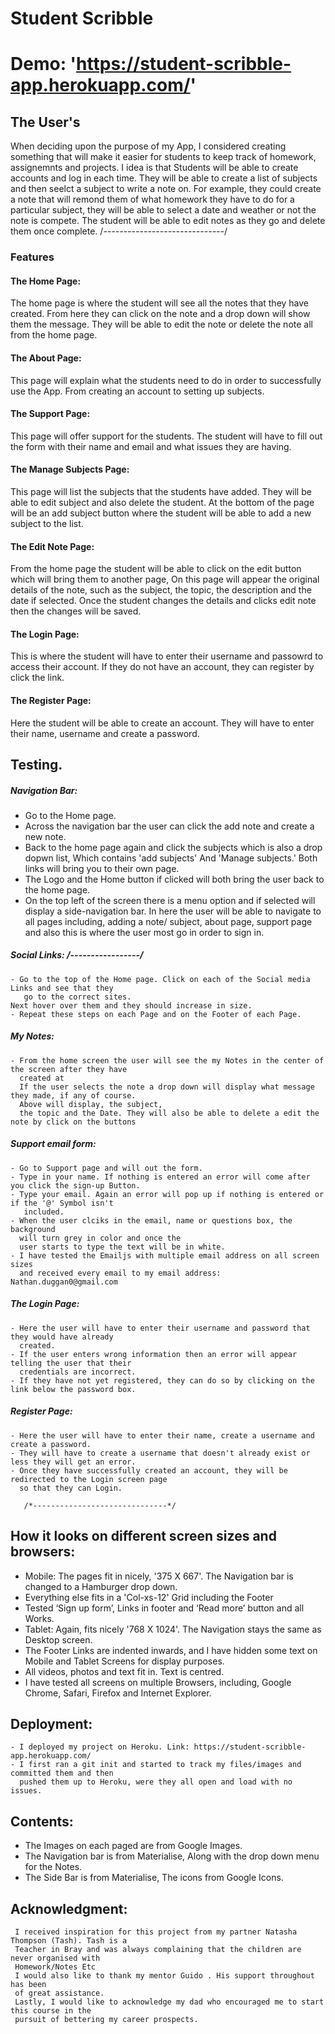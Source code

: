 # Student Scribble

# Demo: 'https://student-scribble-app.herokuapp.com/'

## The User's

When deciding upon the purpose of my App, I considered creating something that will make it easier for students to keep track of
homework, assignemnts and projects. I idea is that Students will be able to create accounts and log in each time. They will be able
to create a list of subjects and then seelct a subject to write a note on. For example, they could create a note that will remond them of what homework
they have to do for a particular subject, they will be able to select a date and weather or not the note is compete.
The student will be able to edit notes as they go and delete them once complete. 
/*------------------------------*/

### Features
#### The Home Page:
The home page is where the student will see all the notes that they have created.
From here they can click on the note and a drop down will show them the message.
They will be able to edit the note or delete the note all from the home page. 

#### The About Page:
This page will explain what the students need to do in order to successfully use the App.
From creating an account to setting up subjects. 
 

#### The Support Page:
This page will offer support for the students. The student will have to fill out the form with their name and email and what issues
they are having. 

#### The Manage Subjects Page:
This page will list the subjects that the students have added. They will be able to edit subject and also delete the student.
At the bottom of the page will be an add subject button where the student will be able to add a new subject to the list. 


#### The Edit Note Page:
From the home page the student will be able to click on the edit button which will bring them to another page, On this page will appear
the original details of the note, such as the subject, the topic, the description and the date if selected.
Once the student changes the details and clicks edit note then the changes will be saved.

#### The Login Page:
This is where the student will have to enter their username and passowrd to access their account.
If they do not have an account, they can register by click the link. 

#### The Register Page:
Here the student will be able to create an account. They will have to enter their name, username and create a password. 

## Testing.

##### Navigation Bar:
   - Go to the Home page.
   - Across the navigation bar the user can click the add note and create a new note.
   - Back to the home page again and click the subjects which is also a drop dopwn list, Which contains 'add subjects' And 'Manage subjects.'
     Both links will bring you to their own page. 
  -  The Logo and the Home button if clicked will both bring the user back to the home page.
  -  On the top left of the screen there is a menu option and if selected will display a side-navigation bar.
     In here the user will be able to navigate to all pages including, adding a note/ subject, about page, support page and also this is
     where the user most go in order to sign in. 
   
##### Social Links: /*-----------------*/
    - Go to the top of the Home page. Click on each of the Social media Links and see that they 
       go to the correct sites. 
    Next hover over them and they should increase in size.
    - Repeat these steps on each Page and on the Footer of each Page.
    

##### My Notes:
    - From the home screen the user will see the my Notes in the center of the screen after they have 
      created at 
      If the user selects the note a drop down will display what message they made, if any of course. 
      Above will display, the subject,
      the topic and the Date. They will also be able to delete a edit the note by click on the buttons 
##### Support email form:
    - Go to Support page and will out the form.
    - Type in your name. If nothing is entered an error will come after you click the sign-up Button.
    - Type your email. Again an error will pop up if nothing is entered or if the '@' Symbol isn't
       included.
    - When the user clciks in the email, name or questions box, the background 
      will turn grey in color and once the
      user starts to type the text will be in white.
    - I have tested the Emailjs with multiple email address on all screen sizes
      and received every email to my email address: Nathan.duggan0@gmail.com
##### The Login Page:
    - Here the user will have to enter their username and password that they would have already 
      created.
    - If the user enters wrong information then an error will appear telling the user that their 
      credentials are incorrect. 
    - If they have not yet registered, they can do so by clicking on the link below the password box. 
##### Register Page:
    - Here the user will have to enter their name, create a username and create a password.
    - They will have to create a username that doesn't already exist or less they will get an error. 
    - Once they have successfully created an account, they will be redirected to the Login screen page 
      so that they can Login. 

       /*------------------------------*/
## How it looks on different screen sizes and browsers:
   - Mobile: The pages fit in nicely, '375 X 667'. The Navigation bar is changed to a Hamburger drop down.
   - Everything else fits in a 'Col-xs-12' Grid including the Footer 
   - Tested ‘Sign up form’, Links in footer and ‘Read more’ button and all Works.
   - Tablet: Again, fits nicely '768 X 1024'. The Navigation stays the same as Desktop screen.
   - The Footer Links are indented inwards, and I have hidden some text on Mobile and Tablet Screens for display purposes.
   - All videos, photos and text fit in. Text is centred. 
   - I have tested all screens on multiple Browsers, including,
     Google Chrome, Safari, Firefox and Internet Explorer.
## Deployment: 
    - I deployed my project on Heroku. Link: https://student-scribble-app.herokuapp.com/
    - I first ran a git init and started to track my files/images and committed them and then 
      pushed them up to Heroku, were they all open and load with no issues. 
## Contents:
   - The Images on each paged are from Google Images.
   - The Navigation bar is from Materialise, Along with the drop down menu for the Notes.
   - The Side Bar is from Materialise, The icons from Google Icons.
 

## Acknowledgment: 
     I received inspiration for this project from my partner Natasha Thompson (Tash). Tash is a  
     Teacher in Bray and was always complaining that the children are never organised with 
     Homework/Notes Etc
     I would also like to thank my mentor Guido . His support throughout has been
     of great assistance. 
     Lastly, I would like to acknowledge my dad who encouraged me to start this course in the 
     pursuit of bettering my career prospects. 
